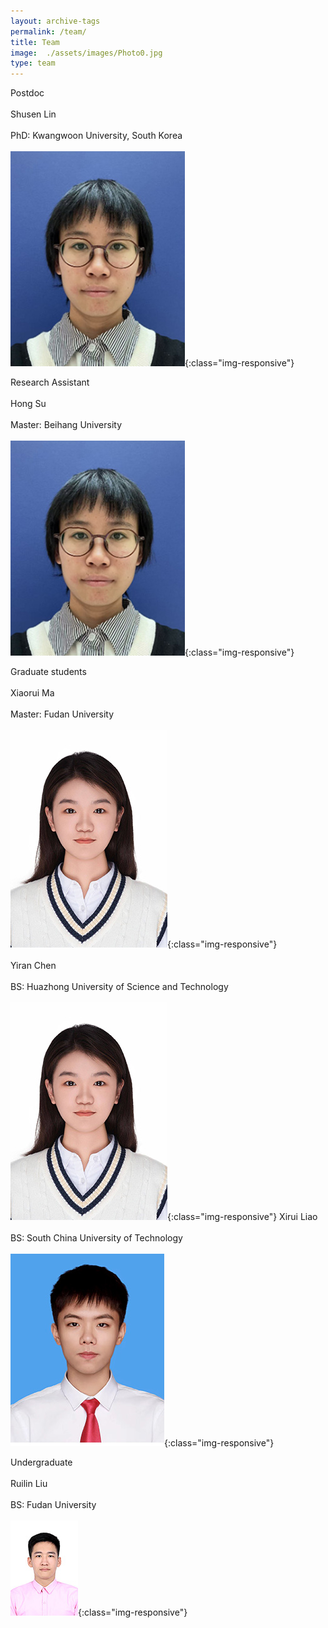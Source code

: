 ```yaml
---
layout: archive-tags
permalink: /team/
title: Team
image:  ./assets/images/Photo0.jpg
type: team
---
```

Postdoc
<br /> <br />
Shusen Lin
<br /> <br />
PhD: Kwangwoon University, South Korea
<br /> <br />
![Photo](/assets/images/Photo1_new.jpg){:class="img-responsive"}

Research Assistant
<br /> <br />
Hong Su
<br /> <br />
Master: Beihang University
<br /> <br />
![Photo](/assets/images/Photo1_new.jpg){:class="img-responsive"}

Graduate students
<br /> <br />
Xiaorui Ma
<br /> <br />
Master: Fudan University
<br /> <br />
![Photo](/assets/images/Photo2_new.jpg){:class="img-responsive"}
<br /> <br />
Yiran Chen
<br /> <br />
BS: Huazhong University of Science and Technology
<br /> <br />
![Photo](/assets/images/Photo2_new.jpg){:class="img-responsive"}
Xirui Liao
<br /> <br />
BS: South China University of Technology
<br /> <br />
![Photo](/assets/images/Photo3_new.jpg){:class="img-responsive"}

Undergraduate
<br /> <br />
Ruilin Liu
<br /> <br />
BS: Fudan University
<br /> <br />
![Photo](/assets/images/Photo4_new_2.jpg){:class="img-responsive"}


